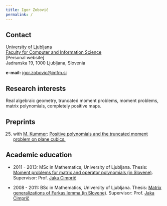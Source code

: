 ```yaml
---
title: Igor Zobovič
permalink: /
---
```


## Contact

[University of Ljubljana](https://www.uni-lj.si/university/)<br/>
[Faculty for Computer and Information Science](https://www.imfm.si) <br/>
[Personal website] <br/>
Jadranska 19, 1000 Ljubljana, Slovenia

**e-mail:** igor.zobovic@imfm.si

## Research interests

Real algebraic geometry, truncated moment problems, moment problems, matrix polynomials, completely positive maps.

## Preprints

<ol>
<li value="25">	 with <a href="https://tu-dresden.de/mn/math/geometrie/kummer">M. Kummer</a>: <a href="https://zalara.github.io/Papers/MomentsOnCubics.pdf">Positive polynomials and the truncated moment problem on plane cubics.</a></li>
</ol>

## Academic education

* 2011 - 2013: MSc in Mathematics, University of Ljubljana. Thesis: [Moment problems for matrix and operator polynomials (in Slovene)](https://repozitorij.uni-lj.si/Dokument.php?id=106186&lang=slv). Supervisor: Prof. [Jaka Cimprič](https://www.fmf.uni-lj.si/en/directory/29/cimpric-jakob/)

* 2008 - 2011: BSc in Mathematics, University of Ljubljana. Thesis: [Matrix generalizations of Farkas lemma (in Slovene)](https://repozitorij.uni-lj.si/Dokument.php?id=105978&lang=slv). Supervisor: Prof. [Jaka Cimprič](https://www.fmf.uni-lj.si/en/directory/29/cimpric-jakob/)
